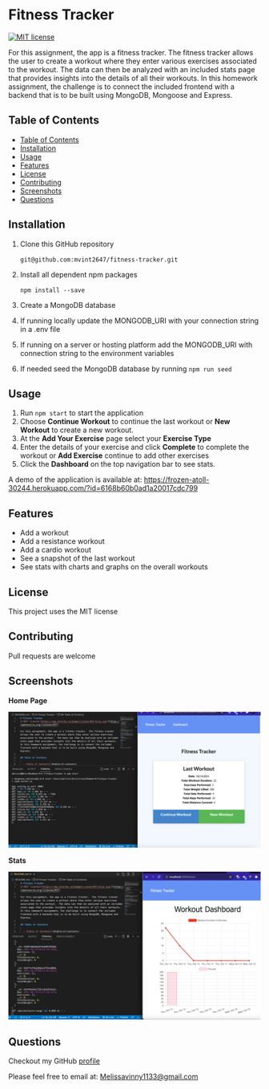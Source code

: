 # Fitness Tracker 
[![MIT license](https://img.shields.io/badge/License-MIT-blue.svg)](https://opensource.org/licenses/MIT)

For this assignment, the app is a fitness tracker.  The fitness tracker allows the user to create a workout where they enter various exercises associated to the workout.  The data can then be analyzed with an included stats page that provides insights into the details of all their workouts.  In this homework assignment, the challenge is to connect the included frontend with a backend that is to be built using MongoDB, Mongoose and Express.

## Table of Contents

  - [Table of Contents](#table-of-contents)
  - [Installation](#installation)
  - [Usage](#usage)
  - [Features](#features)
  - [License](#license)
  - [Contributing](#contributing)
  - [Screenshots](#screenshots)
  - [Questions](#questions)

## Installation
1. Clone this GitHub repository

   ```
   git@github.com:mvint2647/fitness-tracker.git
   ```

2. Install all dependent npm packages

   ```
   npm install --save
   ```
3. Create a MongoDB database
4. If running locally update the MONGODB_URI with your connection string in a .env file
5. If running on a server or hosting platform add the MONGODB_URI with connection string to the environment variables
6. If needed seed the MongoDB database by running `npm run seed`


## Usage
1. Run `npm start` to start the application
2. Choose **Continue Workout** to continue the last workout or **New Workout** to create a new workout.
3. At the **Add Your Exercise** page select your **Exercise Type**
4. Enter the details of your exercise and click **Complete** to complete the workout or **Add Exercise** continue to add other exercises
5. Click the **Dashboard** on the top navigation bar to see stats.

A demo of the application is available at: https://frozen-atoll-30244.herokuapp.com/?id=6168b60b0ad1a20017cdc799

## Features
* Add a workout
* Add a resistance workout
* Add a cardio workout
* See a snapshot of the last workout
* See stats with charts and graphs on the overall workouts


## License
This project uses the MIT license
## Contributing
Pull requests are welcome
## Screenshots
**Home Page**

![home](ss50.png)

**Stats**

![stats](ss51.png)

## Questions
Checkout my GitHub [profile](https://github.com/mvint2647)

Please feel free to email at: <Melissavinny1133@gmail.com>